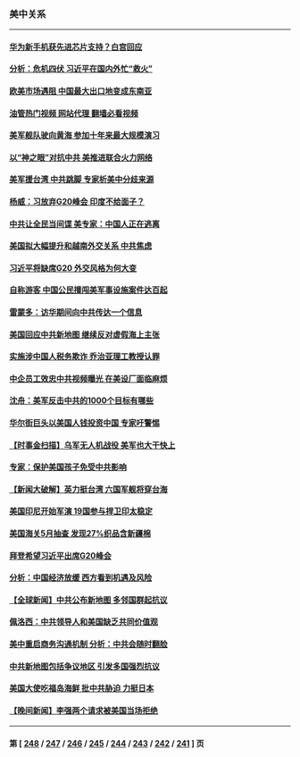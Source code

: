 ### 美中关系
---
#### [华为新手机获先进芯片支持？白宫回应](../../pages/nf1412576/n14067867.md?09061645) 
#### [分析：危机四伏 习近平在国内外忙“救火”](../../pages/nf1412576/n14067872.md?09061645) 
#### [欧美市场遇阻 中国最大出口地变成东南亚](../../pages/nf1412576/n14067664.md?09061645) 
#### [油管热门视频 网站代理 翻墙必看视频](http://138.2.39.72:81/youtube.html?epic-marker?09061645)
#### [美军舰队驶向黄海 参加十年来最大规模演习](../../pages/nf1412576/n14067620.md?09061645) 
#### [以“神之眼”对抗中共 美推进联合火力网络](../../pages/nf1412576/n14066991.md?09061645) 
#### [美军援台湾 中共跳脚 专家析美中分歧来源](../../pages/nf1412576/n14067162.md?09061645) 
#### [杨威：习放弃G20峰会 印度不给面子？](../../pages/nf1412576/n14067045.md?09061645) 
#### [中共让全民当间谍 美专家：中国人正在逃离](../../pages/nf1412576/n14067057.md?09061645) 
#### [美国拟大幅提升和越南外交关系 中共焦虑](../../pages/nf1412576/n14066980.md?09061645) 
#### [习近平将缺席G20 外交风格为何大变](../../pages/nf1412576/n14066938.md?09061645) 
#### [自称游客 中国公民擅闯美军事设施案件达百起](../../pages/nf1412576/n14066872.md?09061645) 
#### [雷蒙多：访华期间向中共传达一个信息](../../pages/nf1412576/n14066413.md?09061645) 
#### [美国回应中共新地图 继续反对虚假海上主张](../../pages/nf1412576/n14066318.md?09061645) 
#### [实施涉中国人税务欺诈 乔治亚理工教授认罪](../../pages/nf1412576/n14066171.md?09061645) 
#### [中企员工效忠中共视频曝光 在美设厂面临麻烦](../../pages/nf1412576/n14065524.md?09061645) 
#### [沈舟：美军反击中共的1000个目标有哪些](../../pages/nf1412576/n14066046.md?09061645) 
#### [华尔街巨头以美国人钱投资中国 专家吁警惕](../../pages/nf1412576/n14062261.md?09061645) 
#### [【时事金扫描】乌军无人机战役 美军也大干快上](../../pages/nf1412576/n14065437.md?09061645) 
#### [专家：保护美国孩子免受中共影响](../../pages/nf1412576/n14065080.md?09061645) 
#### [【新闻大破解】英力挺台湾 六国军舰将穿台海](../../pages/nf1412576/n14065492.md?09061645) 
#### [美国印尼开始军演 19国参与捍卫印太稳定](../../pages/nf1412576/n14065419.md?09061645) 
#### [美国海关5月抽查 发现27%织品含新疆棉](../../pages/nf1412576/n14065431.md?09061645) 
#### [拜登希望习近平出席G20峰会](../../pages/nf1412576/n14065260.md?09061645) 
#### [分析：中国经济放缓 西方看到机遇及风险](../../pages/nf1412576/n14065240.md?09061645) 
#### [【全球新闻】中共公布新地图 多邻国群起抗议](../../pages/nf1412576/n14065190.md?09061645) 
#### [佩洛西：中共领导人和美国缺乏共同价值观](../../pages/nf1412576/n14064975.md?09061645) 
#### [美中重启商务沟通机制 分析：中共会随时翻脸](../../pages/nf1412576/n14064579.md?09061645) 
#### [中共新地图包括争议地区 引发多国强烈抗议](../../pages/nf1412576/n14064823.md?09061645) 
#### [美国大使吃福岛海鲜 批中共胁迫 力挺日本](../../pages/nf1412576/n14064720.md?09061645) 
#### [【晚间新闻】李强两个请求被美国当场拒绝](../../pages/nf1412576/n14064181.md?09061645) 

---
#### 第 [ [248](./248.md?09061645) / [247](./247.md?09061645) / [246](./246.md?09061645) / [245](./245.md?09061645) / [244](./244.md?09061645) / [243](./243.md?09061645) / [242](./242.md?09061645) / [241](./241.md?09061645) ] 页
